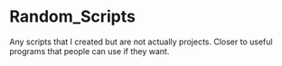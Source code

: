 # Random_Scripts

Any scripts that I created but are not actually projects. Closer to useful programs that people can use if they want.
